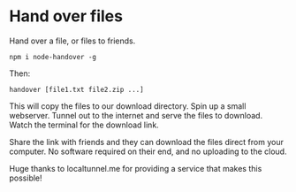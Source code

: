 # Hand over files

Hand over a file, or files to friends.

```
npm i node-handover -g
```

Then:

```
handover [file1.txt file2.zip ...]
```

This will copy the files to our download directory. Spin up a small webserver. Tunnel out to the internet and serve the files to download. Watch the terminal for the download link.

Share the link with friends and they can download the files direct from your computer. No software required on their end, and no uploading to the cloud.

Huge thanks to localtunnel.me for providing a service that makes this possible!
